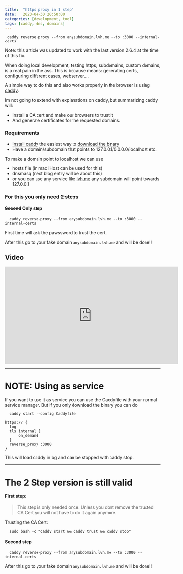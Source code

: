 ```yaml
---
title:  "https proxy in 1 step"
date:   2023-04-30 20:50:00
categories: [development, tool]
tags: [caddy, dns, domains]
---
```

 ```shell
  caddy reverse-proxy --from anysubdomain.lvh.me --to :3000 --internal-certs
```
Note: this article was updated to work with the last version 2.6.4 at the time of this fix.

When doing local development, testing https, subdomains, custom domains, is a real pain in the ass. This is because means: generating certs, configuring different cases, webserver....

A simple way to do this and also works properly in the browser is using [caddy](https://caddyserver.com/).

Im not going to extend with explanations on caddy, but summarizing caddy will:
- Install a CA cert and make our browsers to trust it
- And generate certificates for the requested domains.


### Requirements
- [Install caddy](https://caddyserver.com/docs/install#install) the easiest way to [download the binary](https://caddyserver.com/docs/install#static-binaries)
- Have a domain/subdomain that points to 127.0.0.1/0.0.0.0/localhost etc.

To make a domain point to localhost we can use
- hosts file (in mac iHost can be used for this)
- dnsmasq (next blog entry will be about this)
- or you can use any service like [lvh.me](lvh.me) any subdomain will point towards 127.0.0.1

### For this you only need ~~2 steps~~

#### ~~Second~~ Only step

```shell
  caddy reverse-proxy --from anysubdomain.lvh.me --to :3000 --internal-certs
```
First time will ask the pawssword to trust the cert.

After this go to your fake domain `anysubdomain.lvh.me` and will be done!!

## Video

<iframe width="560" height="315" src="https://www.youtube.com/embed/ff1JDa41tpc" title="YouTube video player" frameborder="0" allow="accelerometer; autoplay; clipboard-write; encrypted-media; gyroscope; picture-in-picture; web-share" allowfullscreen></iframe>

---

# NOTE: Using as service

If you want to use it as service you can use the Caddyfile with your normal service manager. But if you only download the binary you can do

```shell
  caddy start --config Caddyfile
```

```config
https:// {
  log
  tls internal {
	  on_demand
  }
  reverse_proxy :3000
}
```


This will load caddy in bg and can be stopped with caddy stop.

----

# The 2 Step version is still valid

#### First step:

> This step is only needed once. Unless you dont remove the trusted CA Cert you will not have to do it again anymore.

Trusting the CA Cert:

```shell
  sudo bash -c "caddy start && caddy trust && caddy stop"
```

#### Second step

```shell
  caddy reverse-proxy --from anysubdomain.lvh.me --to :3000 --internal-certs
```

After this go to your fake domain `anysubdomain.lvh.me` and will be done!!
